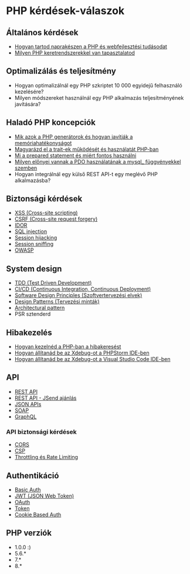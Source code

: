 # PHP kérdések-válaszok

## Általános kérdések

- [Hogyan tartod naprakészen a PHP és webfejlesztési tudásodat](./altalanos_kerdesek/Hogyan_tartod_naprakeszen_a_PHP_es_webfejlesztesi_tudasodat.md)
- [Milyen PHP keretrendszerekkel van tapasztalatod](./altalanos_kerdesek/Milyen_PHP_keretrendszerekkel_van_tapasztalatod.md)

## Optimalizálás és teljesítmény

- Hogyan optimalizálnál egy PHP szkriptet 10 000 egyidejű felhasználó kezelésére?
- Milyen módszereket használnál egy PHP alkalmazás teljesítményének javítására?

## Haladó PHP koncepciók

- [Mik azok a PHP generátorok és hogyan javítják a memóriahatékonyságot](./PHP_halado/Mik_azok_a_PHP_generatorok_es_hogyan_javitjak_a_memoriahatekonysagot.md)
- [Magyarázd el a trait-ek működését és használatát PHP-ban](./PHP_halado/Magyarazd_el_a_trait-ek_mukodeset_es_hasznalatat.md)
- [Mi a prepared statement és miért fontos használni](./PHP_halado/Mi_a_prepared_statement_es_miert_fontos_hasznalni.md)
- [Milyen előnyei vannak a PDO használatának a mysql_ függvényekkel szemben](./PHP_halado/Milyen_elenyei_vannak_a_PDO_hasznalatanak_a_mysql__fuggvenyekkel_szemben.md)
- Hogyan integrálnál egy külső REST API-t egy meglévő PHP alkalmazásba?

## Biztonsági kérdések

- [XSS (Cross-site scripting)](./Biztonsagi_kerdesek/XSS.md)
- [CSRF (Cross-site request forgery)](./Biztonsagi_kerdesek/CSRF.md)
- [IDOR](./Biztonsagi_kerdesek/IDOR.md)
- [SQL injection](./Biztonsagi_kerdesek/SQL_injection.md)
- [Session hijacking](./Biztonsagi_kerdesek/Session_hijacking.md)
- [Session sniffing](./Biztonsagi_kerdesek/Session_sniffing.md)
- [OWASP](./Biztonsagi_kerdesek/OWASP.md)

## System design

- [TDD (Test Driven Development)](./System_design/TDD.md)
- [CI/CD (Continuous Integration, Continuous Deployment)](./System_design/CICD.md)
- [Software Design Principles (Szoftvertervezési elvek)](./System_design/Software_Design_Principles.md)
- [Design Patterns (Tervezési minták)](./System_design/Design_Patterns.md)
- [Architectural pattern](./System_design/Architectural_pattern.md)
- PSR sztenderd

## Hibakezelés

- [Hogyan kezelnéd a PHP-ban a hibakeresést](./Hibakezeles/Hogyan_kezelned_a_PHP-ban_a_hibakeresest.md)
- [Hogyan állítanád be az Xdebug-ot a PHPStorm IDE-ben](./Hibakezeles/Hogyan_allitanad_be_az_Xdebug-ot_a_PHPStorm_IDE-ben.md)
- [Hogyan állítanád be az Xdebug-ot a Visual Studio Code IDE-ben](./Hibakezeles/Hogyan_allitanad_be_az_Xdebug-ot_a_Visual_Studio_Code_IDE-ben.md)

## API

- [REST API](./API/REST_API.md)
- [REST API - JSend ajánlás](./API/JSend_ajanlas.md)
- [JSON APIs](./API/JSON_APIs.md)
- [SOAP](./API/SOAP.md)
- [GraphQL](./API/GraphQL.md)

### API biztonsági kérdések

- [CORS](./API/CORS.md)
- [CSP](./API/CSP.md)
- [Throttling és Rate Limiting](./API/Throttling_es_Rate_Limiting.md)

## Authentikáció

- [Basic Auth](./Authentikacio/Basic_Auth.md)
- [JWT (JSON Web Token)](./Authentikacio/JWT.md)
- [OAuth](./Authentikacio/OAuth.md)
- [Token](./Authentikacio/Token.md)
- [Cookie Based Auth](./Authentikacio/Cookie_Based_Auth.md)

## PHP verziók

- 1.0.0 :)
- 5.6.*
- 7.*
- 8.*